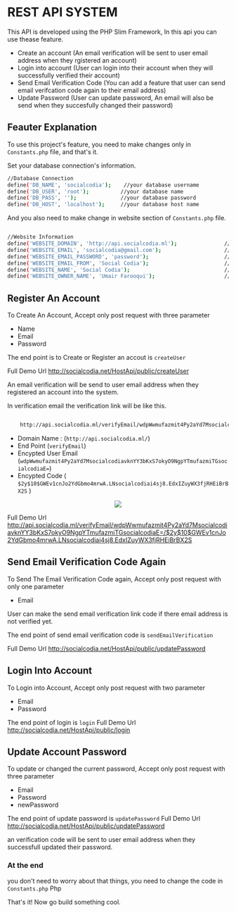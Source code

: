 # REST API SYSTEM

This API is developed using the PHP Slim Framework, In this api you can use thease feature.

* Create an account (An email verification will be sent to user email address when they rgistered an account)
* Login into account (User can login into their account when they will successfully verified their account)
* Send Email Verification Code (You can add a feature that user can send email verifcation code again to their email address)
* Update Password (User can update password, An email will also be send when they succesfully changed their password)


## Feauter Explanation

To use this project's feature, you need to make changes only in `Constants.php` file, and that's it.

Set your database connection's information.
```bash
//Database Connection
define('DB_NAME', 'socialcodia');    //your database username
define('DB_USER', 'root');          //your database name
define('DB_PASS', '');              //your database password
define('DB_HOST', 'localhost');     //your database host name
```

And you also need to make change in website section of `Constants.php` file.

```bash

//Website Information
define('WEBSITE_DOMAIN', 'http://api.socialcodia.ml');               //your domain name
define('WEBSITE_EMAIL', 'socialcodia@gmail.com');                    //your email address
define('WEBSITE_EMAIL_PASSWORD', 'password');                        //your email password
define('WEBSITE_EMAIL_FROM', 'Social Codia');                        // your website name here
define('WEBSITE_NAME', 'Social Codia');                              //your website name here
define('WEBSITE_OWNER_NAME', 'Umair Farooqui');                      //your name, we will send this name with email verification mail.

```

## Register An Account

To Create An Account, Accept only post request with three parameter
* Name
* Email
* Password

The end point is to Create or Register an accout is `createUser`

Full Demo Url <a href="http://socialcodia.net/HostApi/public/createUser">http://socialcodia.net/HostApi/public/createUser</a>


An email verification will be send to user email address when they registered an account into the system.

In verification email the verification link will be like this.

```bash

    http://api.socialcodia.ml/verifyEmail/wdpWwmufazmit4Py2aYd7MsocialcodiavknYY3bKxS7okyO9NgpYTmufazmiTGsocialcodiaE=/$2y$10$GWEv1cnJo2YdGbmo4mrwA.LNsocialcodiai4sj8.EdxIZuyWX3fjRHEiBrBX2S

```
* Domain Name : (` http://api.socialcodia.ml/ `)
* End Point (` verifyEmail `)
* Encypted User Email (` wdpWwmufazmit4Py2aYd7MsocialcodiavknYY3bKxS7okyO9NgpYTmufazmiTGsocialcodiaE= `)
* Encypted Code ( `$2y$10$GWEv1cnJo2YdGbmo4mrwA.LNsocialcodiai4sj8.EdxIZuyWX3fjRHEiBrBX2S` )

<p align="center">
    <img src="https://i.imgur.com/AGeCYFR.png" >
</p>

Full Demo Url <a href="http://api.socialcodia.ml/verifyEmail/wdpWwmufazmit4Py2aYd7MsocialcodiavknYY3bKxS7okyO9NgpYTmufazmiTGsocialcodiaE=/$2y$10$GWEv1cnJo2YdGbmo4mrwA.LNsocialcodiai4sj8.EdxIZuyWX3fjRHEiBrBX2S">http://api.socialcodia.ml/verifyEmail/wdpWwmufazmit4Py2aYd7MsocialcodiavknYY3bKxS7okyO9NgpYTmufazmiTGsocialcodiaE=/$2y$10$GWEv1cnJo2YdGbmo4mrwA.LNsocialcodiai4sj8.EdxIZuyWX3fjRHEiBrBX2S</a>


## Send Email Verification Code Again

To Send The Email Verification Code again, Accept only post request with only one parameter
* Email

User can make the send email verification link code if there email address is not verified yet.

The end point of send email verification code is `sendEmailVerification`

Full Demo Url <a href="http://socialcodia.net/HostApi/public/updatePassword">http://socialcodia.net/HostApi/public/updatePassword</a>


## Login Into Account

To Login into Account, Accept only post request with two parameter
* Email
* Password

The end point of login is `login`
Full Demo Url <a href="http://socialcodia.net/HostApi/public/login">http://socialcodia.net/HostApi/public/login</a>


## Update Account Password

To update or changed the current password, Accept only post request with three parameter
* Email
* Password
* newPassword

The end point of update password is `updatePassword`
Full Demo Url <a href="http://socialcodia.net/HostApi/public/updatePassword">http://socialcodia.net/HostApi/public/updatePassword</a>

an verification code will be sent to user email address when they successfull updated their password.

### At the end

you don't need to worry about that things, you need to change the code in `Constants.php` Php

That's it! Now go build something cool.
